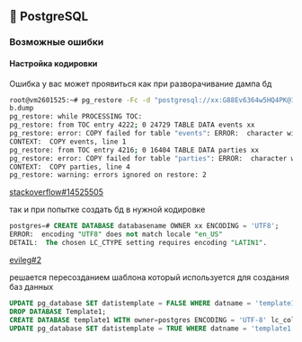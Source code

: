 ## 🐘 PostgreSQL

### Возможные ошибки

#### Настройка кодировки

Ошибка у вас может проявиться как при разворачивание дампа бд

```sh
root@vm2601525:~# pg_restore -Fc -d "postgresql://xx:G88Ev6364w5HQ4PK@127.0.0.1:5432/xx" d
b.dump
pg_restore: while PROCESSING TOC:
pg_restore: from TOC entry 4222; 0 24729 TABLE DATA events xx
pg_restore: error: COPY failed for table "events": ERROR:  character with byte sequence 0xd0 0x93 in encoding "UTF8" has no equivalent in encoding "LATIN1"
CONTEXT:  COPY events, line 1
pg_restore: from TOC entry 4216; 0 16404 TABLE DATA parties xx
pg_restore: error: COPY failed for table "parties": ERROR:  character with byte sequence 0xd0 0x93 in encoding "UTF8" has no equivalent in encoding "LATIN1"
CONTEXT:  COPY parties, line 4
pg_restore: warning: errors ignored on restore: 2
```

[stackoverflow#14525505](https://stackoverflow.com/questions/14525505/postgres-issue-encoding-utf8-has-no-equivalent-in-encoding-latin1)

так и при попытке создать бд в нужной кодировке

```sql
postgres=# CREATE DATABASE databasename OWNER xx ENCODING = 'UTF8';
ERROR:  encoding "UTF8" does not match locale "en_US"
DETAIL:  The chosen LC_CTYPE setting requires encoding "LATIN1".
```

[evileg#2](https://evileg.com/ru/post/2/)

решается пересозданием шаблона который используется для создания баз данных

```sql
UPDATE pg_database SET datistemplate = FALSE WHERE datname = 'template1';
DROP DATABASE Template1;
CREATE DATABASE template1 WITH owner=postgres ENCODING = 'UTF-8' lc_collate = 'en_US.utf8' lc_ctype = 'en_US.utf8' template template0;
UPDATE pg_database SET datistemplate = TRUE WHERE datname = 'template1';
```
